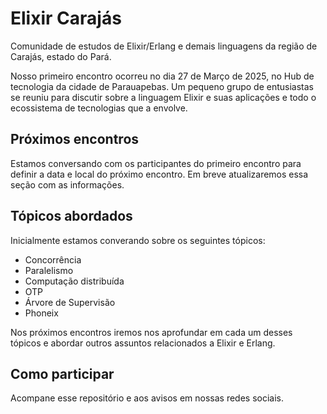 # Elixir Carajás

Comunidade de estudos de Elixir/Erlang e demais linguagens da região de Carajás, estado do Pará.

Nosso primeiro encontro ocorreu no dia 27 de Março de 2025, no Hub de tecnologia da cidade de Parauapebas. Um pequeno grupo de entusiastas se reuniu para discutir sobre a linguagem Elixir e suas aplicações e todo o ecossistema de tecnologias que a envolve.

## Próximos encontros

Estamos conversando com os participantes do primeiro encontro para definir a data e local do próximo encontro. Em breve atualizaremos essa seção com as informações.

## Tópicos abordados

Inicialmente estamos converando sobre os seguintes tópicos:
- Concorrência
- Paralelismo
- Computação distribuída
- OTP
- Árvore de Supervisão
- Phoneix

Nos próximos encontros iremos nos aprofundar em cada um desses tópicos e abordar outros assuntos relacionados a Elixir e Erlang.

## Como participar

Acompane esse repositório e aos avisos em nossas redes sociais.
